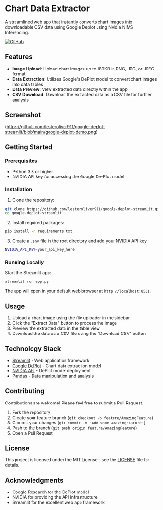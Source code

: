 # Chart Data Extractor

A streamlined web app that instantly converts chart images into downloadable CSV data using Google Deplot using Nvidia NIMS Inferencing.

[![GitHub](https://img.shields.io/github/license/lesteroliver911/google-deplot-streamlit)](https://github.com/lesteroliver911/google-deplot-streamlit/blob/main/LICENSE)

## Features

* **Image Upload**: Upload chart images up to 180KB in PNG, JPG, or JPEG format
* **Data Extraction**: Utilizes Google's DePlot model to convert chart images into data tables
* **Data Preview**: View extracted data directly within the app
* **CSV Download**: Download the extracted data as a CSV file for further analysis

## Screenshot

(https://github.com/lesteroliver911/google-deplot-streamlit/blob/main/google-deplot-demo.png)

## Getting Started

### Prerequisites

- Python 3.8 or higher
- NVIDIA API key for accessing the Google De-Plot model

### Installation

1. Clone the repository:
```bash
git clone https://github.com/lesteroliver911/google-deplot-streamlit.git
cd google-deplot-streamlit
```

2. Install required packages:
```bash
pip install -r requirements.txt
```

3. Create a `.env` file in the root directory and add your NVIDIA API key:
```bash
NVIDIA_API_KEY=your_api_key_here
```

### Running Locally

Start the Streamlit app:
```bash
streamlit run app.py
```

The app will open in your default web browser at `http://localhost:8501`.

## Usage

1. Upload a chart image using the file uploader in the sidebar
2. Click the "Extract Data" button to process the image
3. Preview the extracted data in the table view
4. Download the data as a CSV file using the "Download CSV" button

## Technology Stack

- [Streamlit](https://streamlit.io/) - Web application framework
- [Google DePlot](https://ai.google/research/pubs/pub51615/) - Chart data extraction model
- [NVIDIA API](https://developer.nvidia.com/) - DePlot model deployment
- [Pandas](https://pandas.pydata.org/) - Data manipulation and analysis

## Contributing

Contributions are welcome! Please feel free to submit a Pull Request.

1. Fork the repository
2. Create your feature branch (`git checkout -b feature/AmazingFeature`)
3. Commit your changes (`git commit -m 'Add some AmazingFeature'`)
4. Push to the branch (`git push origin feature/AmazingFeature`)
5. Open a Pull Request

## License

This project is licensed under the MIT License - see the [LICENSE](LICENSE) file for details.

## Acknowledgments

- Google Research for the DePlot model
- NVIDIA for providing the API infrastructure
- Streamlit for the excellent web app framework
